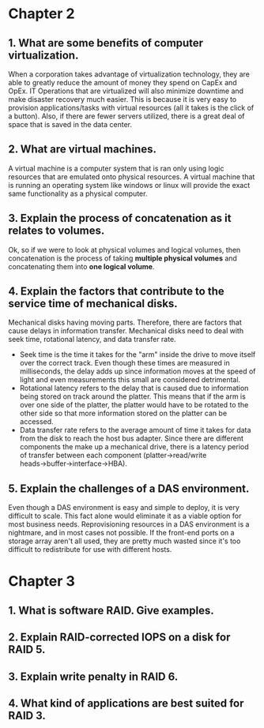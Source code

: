 # Chapter 2

## 1. What are some benefits of computer virtualization.
When a corporation takes advantage of virtualization technology, they are able to greatly reduce the amount of money they spend on CapEx and OpEx. IT Operations that are virtualized will also minimize downtime and make disaster recovery much easier. This is because it is very easy to provision applications/tasks with virtual resources (all it takes is the click of a button). Also, if there are fewer servers utilized, there is a great deal of space that is saved in the data center. 

## 2. What are virtual machines.
A virtual machine is a computer system that is ran only using logic resources that are emulated onto physical resources. A virtual machine that is running an operating system like windows or linux will provide the exact same functionality as a physical computer.

## 3. Explain the process of concatenation as it relates to volumes.
Ok, so if we were to look at physical volumes and logical volumes, then concatenation is the process of taking __multiple physical volumes__ and concatenating them into __one logical volume__.

## 4. Explain the factors that contribute to the service time of mechanical disks.
Mechanical disks having moving parts. Therefore, there are factors that cause delays in information transfer. Mechanical disks need to deal with seek time, rotational latency, and data transfer rate.

* Seek time is the time it takes for the "arm" inside the drive to move itself over the correct track. Even though these times are measured in milliseconds, the delay adds up since information moves at the speed of light and even measurements this small are considered detrimental.
* Rotational latency refers to the delay that is caused due to information being stored on track around the platter. This means that if the arm is over one side of the platter, the platter would have to be rotated to the other side so that more information stored on the platter can be accessed.
* Data transfer rate refers to the average amount of time it takes for data from the disk to reach the host bus adapter. Since there are different components the make up a mechanical drive, there is a latency period of transfer between each component (platter→read/write heads→buffer→interface→HBA).
## 5. Explain the challenges of a DAS environment.
Even though a DAS environment is easy and simple to deploy, it is very difficult to scale. This fact alone would eliminate it as a viable option for most business needs. Reprovisioning resources in a DAS environment is a nightmare, and in most cases not possible. If the front-end ports on a storage array aren't all used, they are pretty much wasted since it's too difficult to redistribute for use with different hosts.

# Chapter 3

## 1. What is software RAID.  Give examples.


## 2. Explain RAID-corrected IOPS on a disk for RAID 5.

## 3. Explain write penalty in RAID 6.

## 4. What kind of applications are best suited for RAID 3.
